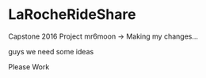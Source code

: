 # LaRocheRideShare
Capstone 2016 Project
mr6moon -> Making my changes...



guys we need some ideas

Please Work